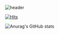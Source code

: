 ![header](https://capsule-render.vercel.app/api?type=slice&color=auto&height=100&section=header&text=jeonghyeon&fontSize=50)

[![Hits](https://hits.seeyoufarm.com/api/count/incr/badge.svg?url=https%3A%2F%2Fgithub.com%2Fhiiih66%2Fhiiih66%2F&count_bg=%2379C83D&title_bg=%23555555&icon=&icon_color=%23E7E7E7&title=hits&edge_flat=false)](https://hits.seeyoufarm.com)

![Anurag's GitHub stats](https://github-readme-stats.vercel.app/api?username=jeonghyeon&show_icons=true&theme=vue)
